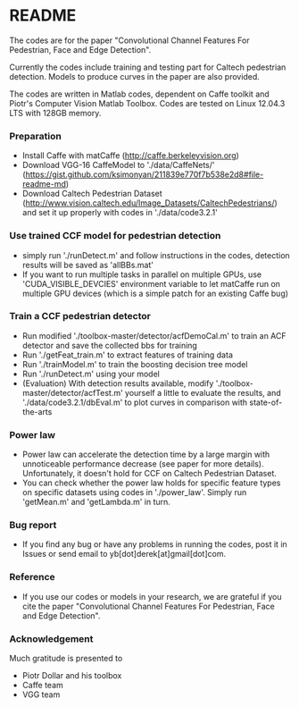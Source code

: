 # README #

The codes are for the paper "Convolutional Channel Features For Pedestrian, Face and Edge Detection".

Currently the codes include training and testing part for Caltech pedestrian detection. Models to produce curves in the paper are also provided.

The codes are written in Matlab codes, dependent on Caffe toolkit and Piotr's Computer Vision Matlab Toolbox. Codes are tested on Linux 12.04.3 LTS with 128GB memory.

### Preparation ###

* Install Caffe with matCaffe (http://caffe.berkeleyvision.org)
* Download VGG-16 CaffeModel to './data/CaffeNets/' (https://gist.github.com/ksimonyan/211839e770f7b538e2d8#file-readme-md)
* Download Caltech Pedestrian Dataset (http://www.vision.caltech.edu/Image_Datasets/CaltechPedestrians/) and set it up properly with codes in './data/code3.2.1'

### Use trained CCF model for pedestrian detection ###

* simply run './runDetect.m' and follow instructions in the codes, detection results will be saved as 'allBBs.mat'
* If you want to run multiple tasks in parallel on multiple GPUs, use 'CUDA_VISIBLE_DEVCIES' environment variable to let matCaffe run on multiple GPU devices (which is a simple patch for an existing Caffe bug)

### Train a CCF pedestrian detector ###

* Run modified './toolbox-master/detector/acfDemoCal.m' to train an ACF detector and save the collected bbs for training
* Run './getFeat_train.m' to extract features of training data
* Run './trainModel.m' to train the boosting decision tree model
* Run './runDetect.m' using your model
* (Evaluation) With detection results available, modify './toolbox-master/detector/acfTest.m' yourself a little to evaluate the results, and './data/code3.2.1/dbEval.m' to plot curves in comparison with state-of-the-arts

### Power law ###

* Power law can accelerate the detection time by a large margin with unnoticeable performance decrease (see paper for more details). Unfortunately, it doesn't hold for CCF on Caltech Pedestrian Dataset.
* You can check whether the power law holds for specific feature types on specific datasets using codes in './power_law'. Simply run 'getMean.m' and 'getLambda.m' in turn.

### Bug report ###

* If you find any bug or have any problems in running the codes, post it in Issues or send email to yb[dot]derek[at]gmail[dot]com.

### Reference ###

* If you use our codes or models in your research, we are grateful if you cite the paper "Convolutional Channel Features For Pedestrian, Face and Edge Detection". 

### Acknowledgement ###

Much gratitude is presented to

* Piotr Dollar and his toolbox
* Caffe team
* VGG team